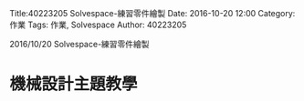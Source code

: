 Title:40223205 Solvespace-練習零件繪製
Date: 2016-10-20 12:00
Category: 作業
Tags: 作業, Solvespace
Author: 40223205

2016/10/20  Solvespace-練習零件繪製

<!-- PELICAN_END_SUMMARY -->

# 機械設計主題教學

